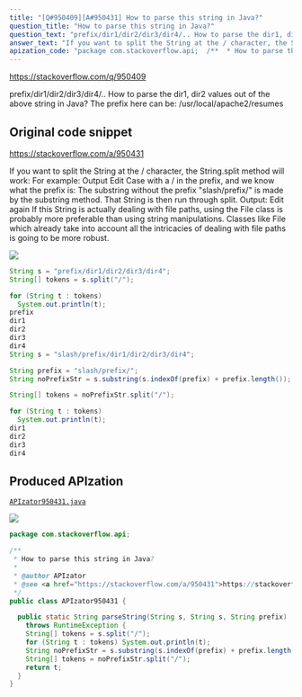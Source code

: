 ```yaml
---
title: "[Q#950409][A#950431] How to parse this string in Java?"
question_title: "How to parse this string in Java?"
question_text: "prefix/dir1/dir2/dir3/dir4/.. How to parse the dir1, dir2 values out of the above string in Java? The prefix here can be: /usr/local/apache2/resumes"
answer_text: "If you want to split the String at the / character, the String.split method will work: For example: Output Edit Case with a / in the prefix, and we know what the prefix is: The substring without the prefix \"slash/prefix/\" is made by the substring method. That String is then run through split. Output: Edit again If this String is actually dealing with file paths, using the File class is probably more preferable than using string manipulations. Classes like File which already take into account all the intricacies of dealing with file paths is going to be more robust."
apization_code: "package com.stackoverflow.api;  /**  * How to parse this string in Java?  *  * @author APIzator  * @see <a href=\"https://stackoverflow.com/a/950431\">https://stackoverflow.com/a/950431</a>  */ public class APIzator950431 {    public static String parseString(String s, String s, String prefix)     throws RuntimeException {     String[] tokens = s.split(\"/\");     for (String t : tokens) System.out.println(t);     String noPrefixStr = s.substring(s.indexOf(prefix) + prefix.length());     String[] tokens = noPrefixStr.split(\"/\");     return t;   } }"
---
```


https://stackoverflow.com/q/950409

prefix/dir1/dir2/dir3/dir4/..
How to parse the dir1, dir2 values out of the above string in Java?
The prefix here can be:
/usr/local/apache2/resumes



## Original code snippet

https://stackoverflow.com/a/950431

If you want to split the String at the / character, the String.split method will work:
For example:
Output
Edit
Case with a / in the prefix, and we know what the prefix is:
The substring without the prefix &quot;slash/prefix/&quot; is made by the substring method. That String is then run through split.
Output:
Edit again
If this String is actually dealing with file paths, using the File class is probably more preferable than using string manipulations. Classes like File which already take into account all the intricacies of dealing with file paths is going to be more robust.

<div class="code-logo"><img src="/stackoverflow.png" /></div>

```java
String s = "prefix/dir1/dir2/dir3/dir4";
String[] tokens = s.split("/");

for (String t : tokens)
  System.out.println(t);
prefix
dir1
dir2
dir3
dir4
String s = "slash/prefix/dir1/dir2/dir3/dir4";

String prefix = "slash/prefix/";
String noPrefixStr = s.substring(s.indexOf(prefix) + prefix.length());

String[] tokens = noPrefixStr.split("/");

for (String t : tokens)
  System.out.println(t);
dir1
dir2
dir3
dir4
```

## Produced APIzation

[`APIzator950431.java`](https://github.com/pasqualesalza/apization-temp-data/raw/master/search/APIzator950431.java)

<div class="code-logo"><img src="/apizator.png" /></div>

```java
package com.stackoverflow.api;

/**
 * How to parse this string in Java?
 *
 * @author APIzator
 * @see <a href="https://stackoverflow.com/a/950431">https://stackoverflow.com/a/950431</a>
 */
public class APIzator950431 {

  public static String parseString(String s, String s, String prefix)
    throws RuntimeException {
    String[] tokens = s.split("/");
    for (String t : tokens) System.out.println(t);
    String noPrefixStr = s.substring(s.indexOf(prefix) + prefix.length());
    String[] tokens = noPrefixStr.split("/");
    return t;
  }
}

```